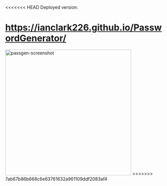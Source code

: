 <<<<<<< HEAD
Deployed version:

https://ianclark226.github.io/PasswordGenerator/
=======
<img width="399" alt="passgen-screenshot" src="https://user-images.githubusercontent.com/56413372/70283097-fb2bca00-178d-11ea-8b7e-760019555c2c.png">
>>>>>>> 7ab67b86b668c6e63761632a961109ddf2083af4
